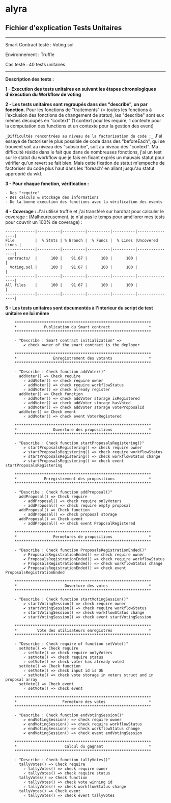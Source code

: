 # alyra

## Fichier d'explication Tests Unitaires

---

Smart Contract testé : Voting.sol

Environnement : Truffle

Cas testé : 40 tests unitaires

---

**Description des tests :**

**1 - Execution des tests unitaires en suivant les étapes chronologiques d'éxecution du Workflow de voting**

**2 - Les tests unitaires sont regroupés dans des "describe", un par fonction.**
Pour les fonctions de "traitements" (= toutes les fonctions à l'exclusion des fonctions de changement de statut), les "describe" sont eux mêmes découpés en "context" (1 context pour les require, 1 contexte pour la computation des functions et un contexte pour la gestion des event)

`_Difficultés rencontrées au niveau de la factorisation du code :_`
J'ai essayé de factoriser le plus possible de code dans des "beforeEach", qui se trouvent soit au niveau des "subscribe", soit au niveau des "context".
Ma difficulté réside dans le fait que dans de nombreuses fonctions, j'ai un test sur le statut du workflow que je fais en fixant exprès un mauvais statut pour vérifier qu'un revert se fait bien. Mais cette fixation de statut m'empeche de factoriser du code plus haut dans les 'foreach' en allant jusqu'au statut approprié du wkf.

**3 - Pour chaque fonction, vérification :**

    - Des "require"
    - Des calculs & stockage des informations
    - De la bonne execution des fonctions avec la vérification des events

**4 - Coverage :**
J'ai utilisé truffle et j'ai transféré sur hardhat pour calculer le coverage :
(Malheureusement, je n'ai pas le temps pour améliorer mes tests pour couvrir un 100% de coverage) :

```
-------------|----------|----------|----------|----------|----------------|
File         |  % Stmts | % Branch |  % Funcs |  % Lines |Uncovered Lines |
-------------|----------|----------|----------|----------|----------------|
 contracts/  |      100 |    91.67 |      100 |      100 |                |
  Voting.sol |      100 |    91.67 |      100 |      100 |                |
-------------|----------|----------|----------|----------|----------------|
All files    |      100 |    91.67 |      100 |      100 |                |
-------------|----------|----------|----------|----------|----------------|
```

**5 - Les tests unitaires sont documentés à l'interieur du script de test unitaire en lui même**

```
    ************************************************************
    *            Publication du Smart contract                 *
    ************************************************************

    - "Describe : Smart contract initialization" =>
        ✔ check owner of the smart contract is the deployer

    ************************************************************
    *                Enregistrement des votants                *
    ************************************************************

    - "Describe : Check function addVoter()"
      addVoter() => Check require
        ✓ addVoter() => check require owner
        ✓ addVoter() => check require workflowStatus
        ✓ addVoter() => check already register
      addVoter() => Check function
        ✓ addVoter() => check addVoter storage isRegistered
        ✓ addVoter() => check addVoter storage hasVoted
        ✓ addVoter() => check addVoter storage voteProposalId
      addVoter() => Check event
        ✓ addVoter() => check event VoterRegistered

    ************************************************************
    *                Ouverture des propositions                *
    ************************************************************

    - "Describe : Check function startProposalsRegistering()"
        ✔ startProposalsRegistering() => check require owner
        ✔ startProposalsRegistering() => check require workflowStatus
        ✔ startProposalsRegistering() => check workflowStatus change
        ✔ startProposalsRegistering() => check event startProposalsRegistering

    ************************************************************
    *            Enregistrement des propositions               *
    ************************************************************

    - "Describe : Check function addProposal()"
      addProposal() => Check require
        ✓ addProposal() => check require onlyVoters
        ✓ addProposal() => check require empty proposal
      addProposal() => Check function
        ✓ addProposal() => check proposal storage
      addProposal() => Check event
        ✓ addProposal() => check event ProposalRegistered

    ************************************************************
    *                Fermetures de propositions                *
    ************************************************************

    - "Describe : Check function ProposalsRegistrationEnded()"
        ✔ ProposalsRegistrationEnded() => check require owner
        ✔ ProposalsRegistrationEnded() => check require workflowStatus
        ✔ ProposalsRegistrationEnded() => check workflowStatus change
        ✔ ProposalsRegistrationEnded() => check event ProposalsRegistrationEnded

    ************************************************************
    *                     Ouverture des votes                  *
    ************************************************************

    - "Describe : Check function startVotingSession()"
        ✔ startVotingSession() => check require owner
        ✔ startVotingSession() => check require workflowStatus
        ✔ startVotingSession() => check workflowStatus change
        ✔ startVotingSession() => check event startVotingSession

    ************************************************************
    *         Vote des utilisateurs enregistrés                *
    ************************************************************

    - "Describe : Check require of function setVote()"
      setVote() => Check require
        ✓ setVote() => check require onlyVoters
        ✓ setVote() => check require status
        ✓ setVote() => check voter has already voted
      setVote() => Check function
        ✓ setVote() => check input id is Ok
        ✓ setVote() => check vote storage in voters struct and in proposal array
      setVote() => Check event
        ✓ setVote() => check event

    ************************************************************
    *                    Fermeture des votes                   *
    ************************************************************

    - "Describe : Check function endVotingSession()"
        ✔ endVotingSession() => check require owner
        ✔ endVotingSession() => check require workflowStatus
        ✔ endVotingSession() => check workflowStatus change
        ✔ endVotingSession() => check event endVotingSession

    ************************************************************
    *                     Calcul du gagnant                    *
    ************************************************************

    - "Describe : Check function tallyVotes()"
      tallyVotes() => Check require
        ✓ tallyVotes() => check require owner
        ✓ tallyVotes() => check require status
      tallyVotes() => Check function
        ✓ tallyVotes() => check vote winning id
        ✓ tallyVotes() => check workflowStatus change
      tallyVotes() => Check event
        ✓ tallyVotes() => check event tallyVotes
```
